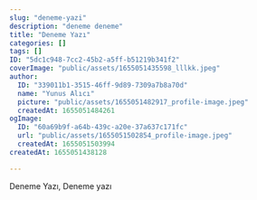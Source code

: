 ```yaml
---
slug: "deneme-yazi"
description: "deneme deneme"
title: "Deneme Yazı"
categories: []
tags: []
ID: "5dc1c948-7cc2-45b2-a5ff-b51219b341f2"
coverImage: "public/assets/1655051435598_lllkk.jpeg"
author:
  ID: "339011b1-3515-46ff-9d89-7309a7b8a70d"
  name: "Yunus Alıcı"
  picture: "public/assets/1655051482917_profile-image.jpeg"
  createdAt: 1655051484261
ogImage:
  ID: "60a69b9f-a64b-439c-a20e-37a637c171fc"
  url: "public/assets/1655051502854_profile-image.jpeg"
  createdAt: 1655051503994
createdAt: 1655051438128

---
```

Deneme Yazı, Deneme yazı